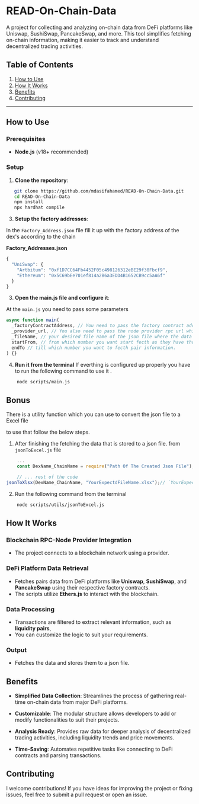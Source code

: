 # READ-On-Chain-Data

A project for collecting and analyzing on-chain data from DeFi platforms like Uniswap, SushiSwap, PancakeSwap, and more. This tool simplifies fetching on-chain information, making it easier to track and understand decentralized trading activities.

## Table of Contents

1. [How to Use](#how-to-use)
2. [How It Works](#how-it-works)
3. [Benefits](#benefits)
4. [Contributing](#contributing)

---

## How to Use

### Prerequisites

- **Node.js** (v18+ recommended)

### Setup

1. **Clone the repository**:

```bash
   git clone https://github.com/mdasifahamed/READ-On-Chain-Data.git
   cd READ-On-Chain-Data
   npm install
   npx hardhat compile
```

3. **Setup the factory addresses**:

In the `Factory_Address.json` file fill it up with the factory address of the dex's according to the chain

**Factory_Addresses.json**

```javascript
{
  "UniSwap": {
    "Artbitum": "0xf1D7CC64Fb4452F05c498126312eBE29f30Fbcf9",
    "Ethereum": "0x5C69bEe701ef814a2B6a3EDD4B1652CB9cc5aA6f"
  }
}
```

3. **Open the main.js file and configure it**:

At the `main.js` you need to pass some parameters

```javascript
async function main(
  _factoryContractAddress, // You need to pass the factory contract address which you can get from the from the Factory_Address.json file by loading it to the main.js file exapmle id given on file
  _provider_url, // You also need to pass the node provider rpc url which also can be get from the Mainnet_URL.json by loading it to the main.js file example is given already
  _fileName, // your desired file name of the json file where the data will be stored for further use/analyze
  startFrom, // from which number you want start fecth as they have thousands of pairs by this way you can limit the fecthing
  endTo // till which number you want to fecth pair information.
) {}
```

4. **Run it from the terminal**
   If everthing is configured up properly you have to run the following command to use it .

```bash
    node scripts/main.js
```

## Bonus

There is a utility function which you can use to convert the json file to a Excel file

to use that follow the below steps.

1. After finishing the fetching the data that is stored to a json file.
   from `jsonToExcel.js` file

```javascript
    ...
    const DexName_ChainName = require("Path Of The Created Json File"); // define the path of the json file that has the on-chain data which is fetched from dex.

    // ... rest of the code
jsonToXlsx(DexName_ChainName, "YourExpectdFileName.xlsx");// `YourExpectdFileName` just replace it with your desired name or you keep it as it if you want.
```

2. Run the following command from the terminal

```bash
    node scripts/utils/jsonToExcel.js
```

## How It Works

### Blockchain RPC-Node Provider Integration

- The project connects to a blockchain network using a provider.

### DeFi Platform Data Retrieval

- Fetches pairs data from DeFi platforms like **Uniswap**, **SushiSwap**, and **PancakeSwap** using their respective factory contracts.
- The scripts utilize **Ethers.js** to interact with the blockchain.

### Data Processing

- Transactions are filtered to extract relevant information, such as **liquidity pairs**,
- You can customize the logic to suit your requirements.

### Output

- Fetches the data and stores them to a json file.

## Benefits

- **Simplified Data Collection**: Streamlines the process of gathering real-time on-chain data from major DeFi platforms.

- **Customizable**: The modular structure allows developers to add or modify functionalities to suit their projects.

- **Analysis Ready**: Provides raw data for deeper analysis of decentralized trading activities, including liquidity trends and price movements.

- **Time-Saving**: Automates repetitive tasks like connecting to DeFi contracts and parsing transactions.

## Contributing

I welcome contributions! If you have ideas for improving the project or fixing issues, feel free to submit a pull request or open an issue.
